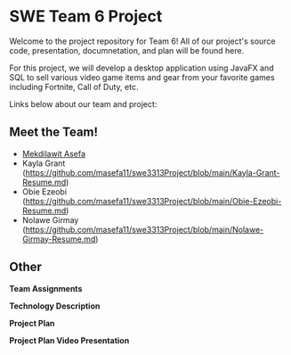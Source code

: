 # SWE Team 6 Project

Welcome to the project repository for Team 6! All of our project's source code, presentation, documnetation, and plan will be found here. 

For this project, we will develop a desktop application using JavaFX and SQL to sell various video game items and gear from your favorite games including Fortnite, Call of Duty, etc.

Links below about our team and project:

## Meet the Team!

* [Mekdilawit Asefa ]([url](https://github.com/masefa11/swe3313Project/blob/main/Mekdilawit-Asefa-Resume.md))
* Kayla Grant (https://github.com/masefa11/swe3313Project/blob/main/Kayla-Grant-Resume.md)
* Obie Ezeobi (https://github.com/masefa11/swe3313Project/blob/main/Obie-Ezeobi-Resume.md)
* Nolawe Girmay (https://github.com/masefa11/swe3313Project/blob/main/Nolawe-Girmay-Resume.md)

## Other

**Team Assignments**

**Technology Description**

**Project Plan**

**Project Plan Video Presentation**

